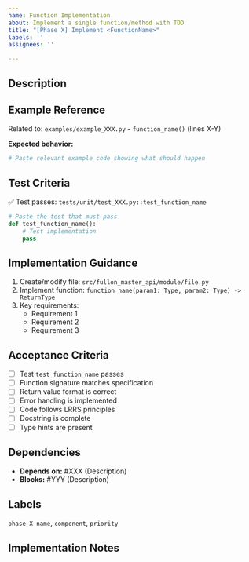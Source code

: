 ```yaml
---
name: Function Implementation
about: Implement a single function/method with TDD
title: "[Phase X] Implement <FunctionName>"
labels: ''
assignees: ''

---
```


## Description
<!-- What function/method needs to be implemented -->

## Example Reference
<!-- Link to example file and specific lines that demonstrate expected behavior -->
Related to: `examples/example_XXX.py` - `function_name()` (lines X-Y)

**Expected behavior:**
```python
# Paste relevant example code showing what should happen
```

## Test Criteria
✅ Test passes: `tests/unit/test_XXX.py::test_function_name`

```python
# Paste the test that must pass
def test_function_name():
    # Test implementation
    pass
```

## Implementation Guidance
<!-- Step-by-step guidance on what to implement -->
1. Create/modify file: `src/fullon_master_api/module/file.py`
2. Implement function: `function_name(param1: Type, param2: Type) -> ReturnType`
3. Key requirements:
   - Requirement 1
   - Requirement 2
   - Requirement 3

## Acceptance Criteria
<!-- Checklist of what "done" means -->
- [ ] Test `test_function_name` passes
- [ ] Function signature matches specification
- [ ] Return value format is correct
- [ ] Error handling is implemented
- [ ] Code follows LRRS principles
- [ ] Docstring is complete
- [ ] Type hints are present

## Dependencies
<!-- What must be done before this issue -->
- **Depends on:** #XXX (Description)
- **Blocks:** #YYY (Description)

## Labels
<!-- Add appropriate labels -->
`phase-X-name`, `component`, `priority`

## Implementation Notes
<!-- Additional context, edge cases, or considerations -->

